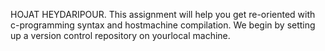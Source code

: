 HOJAT HEYDARIPOUR.
This assignment will help you get re-oriented with c-programming syntax and hostmachine compilation. We begin by setting up a version control repository on yourlocal machine.
